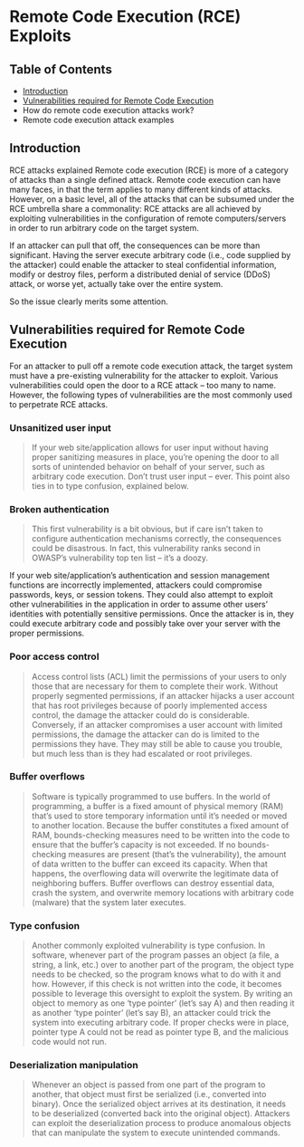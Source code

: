 # Remote Code Execution (RCE) Exploits


## Table of Contents
- [Introduction](#introduction)
- [Vulnerabilities required for Remote Code Execution](#)
- How do remote code execution attacks work?
- Remote code execution attack examples

## Introduction
RCE attacks explained
Remote code execution (RCE) is more of a category of attacks than a single defined attack. Remote code execution can have many faces, in that the term applies to many different kinds of attacks. However, on a basic level, all of the attacks that can be subsumed under the RCE umbrella share a commonality: RCE attacks are all achieved by exploiting vulnerabilities in the configuration of remote computers/servers in order to run arbitrary code on the target system.

If an attacker can pull that off, the consequences can be more than significant. Having the server execute arbitrary code (i.e., code supplied by the attacker) could enable the attacker to steal confidential information, modify or destroy files, perform a distributed denial of service (DDoS) attack, or worse yet, actually take over the entire system.

So the issue clearly merits some attention.

## Vulnerabilities required for Remote Code Execution
For an attacker to pull off a remote code execution attack, the target system must have a pre-existing vulnerability for the attacker to exploit. Various vulnerabilities could open the door to a RCE attack – too many to name. However, the following types of vulnerabilities are the most commonly used to perpetrate RCE attacks.

### Unsanitized user input
> If your web site/application allows for user input without having proper sanitizing measures in place, you’re opening the door to all sorts of unintended behavior on behalf of your server, such as arbitrary code execution. Don’t trust user input – ever. This point also ties in to type confusion, explained below.

### Broken authentication
> This first vulnerability is a bit obvious, but if care isn’t taken to configure authentication mechanisms correctly, the consequences could be disastrous. In fact, this vulnerability ranks second in OWASP’s vulnerability top ten list – it’s a doozy.

If your web site/application’s authentication and session management functions are incorrectly implemented, attackers could compromise passwords, keys, or session tokens. They could also attempt to exploit other vulnerabilities in the application in order to assume other users’ identities with potentially sensitive permissions. Once the attacker is in, they could execute arbitrary code and possibly take over your server with the proper permissions.

### Poor access control
> Access control lists (ACL) limit the permissions of your users to only those that are necessary for them to complete their work. Without properly segmented permissions, if an attacker hijacks a user account that has root privileges because of poorly implemented access control, the damage the attacker could do is considerable. Conversely, if an attacker compromises a user account with limited permissions, the damage the attacker can do is limited to the permissions they have. They may still be able to cause you trouble, but much less than is they had escalated or root privileges.

### Buffer overflows
> Software is typically programmed to use buffers. In the world of programming, a buffer is a fixed amount of physical memory (RAM) that’s used to store temporary information until it’s needed or moved to another location. Because the buffer constitutes a fixed amount of RAM, bounds-checking measures need to be written into the code to ensure that the buffer’s capacity is not exceeded. If no bounds-checking measures are present (that’s the vulnerability), the amount of data written to the buffer can exceed its capacity. When that happens, the overflowing data will overwrite the legitimate data of neighboring buffers. Buffer overflows can destroy essential data, crash the system, and overwrite memory locations with arbitrary code (malware) that the system later executes.

### Type confusion
> Another commonly exploited vulnerability is type confusion. In software, whenever part of the program passes an object (a file, a string, a link, etc.) over to another part of the program, the object type needs to be checked, so the program knows what to do with it and how. However, if this check is not written into the code, it becomes possible to leverage this oversight to exploit the system. By writing an object to memory as one ‘type pointer’ (let’s say A) and then reading it as another ‘type pointer’ (let’s say B), an attacker could trick the system into executing arbitrary code. If proper checks were in place, pointer type A could not be read as pointer type B, and the malicious code would not run.

### Deserialization manipulation
> Whenever an object is passed from one part of the program to another, that object must first be serialized (i.e., converted into binary). Once the serialized object arrives at its destination, it needs to be deserialized (converted back into the original object). Attackers can exploit the deserialization process to produce anomalous objects that can manipulate the system to execute unintended commands.
